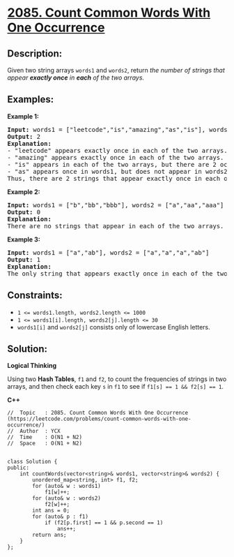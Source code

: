 # [2085. Count Common Words With One Occurrence](https://leetcode.com/problems/count-common-words-with-one-occurrence/)


## Description:

<p>Given two string arrays <code>words1</code> and <code>words2</code>, return <em>the number of strings that appear <strong>exactly once</strong> in <strong>each</strong> of the two arrays.</em></p>


## Examples:

<strong>Example 1:</strong>
<pre>
<strong>Input:</strong> words1 = ["leetcode","is","amazing","as","is"], words2 = ["amazing","leetcode","is"]
<strong>Output:</strong> 2
<strong>Explanation:</strong> 
- "leetcode" appears exactly once in each of the two arrays. We count this string.
- "amazing" appears exactly once in each of the two arrays. We count this string.
- "is" appears in each of the two arrays, but there are 2 occurrences of it in words1. We do not count this string.
- "as" appears once in words1, but does not appear in words2. We do not count this string.
Thus, there are 2 strings that appear exactly once in each of the two arrays.
</pre>

<strong>Example 2:</strong>
<pre>
<strong>Input:</strong> words1 = ["b","bb","bbb"], words2 = ["a","aa","aaa"]
<strong>Output:</strong> 0
<strong>Explanation:</strong> 
There are no strings that appear in each of the two arrays.
</pre>

<strong>Example 3:</strong>
<pre>
<strong>Input:</strong> words1 = ["a","ab"], words2 = ["a","a","a","ab"]
<strong>Output:</strong> 1
<strong>Explanation:</strong> 
The only string that appears exactly once in each of the two arrays is "ab".
</pre>


## Constraints:

<ul>
  <li><code>1 &lt;= words1.length, words2.length &lt;= 1000</code></li>
  <li><code>1 &lt;= words1[i].length, words2[j].length &lt;= 30</code></li>
  <li><code>words1[i]</code> and <code>words2[j]</code> consists only of lowercase English letters.</li>
</ul>


## Solution:

<strong>Logical Thinking</strong>
<p>Using two <strong>Hash Tables</strong>, <code>f1</code> and <code>f2</code>, to count the frequencies of strings in two arrays, and then check each key <code>s</code> in <code>f1</code> to see if <code>f1[s] == 1 && f2[s] == 1</code>.</p>


<strong>C++</strong>

```
//  Topic   : 2085. Count Common Words With One Occurrence (https://leetcode.com/problems/count-common-words-with-one-occurrence/)
//  Author  : YCX
//  Time    : O(N1 + N2)
//  Space   : O(N1 + N2)


class Solution {
public:
    int countWords(vector<string>& words1, vector<string>& words2) {
        unordered_map<string, int> f1, f2;
        for (auto& w : words1)
            f1[w]++;
        for (auto& w : words2)
            f2[w]++;
        int ans = 0;
        for (auto& p : f1)
            if (f2[p.first] == 1 && p.second == 1)
                ans++;
        return ans;
    }
};
```